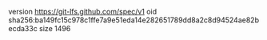 version https://git-lfs.github.com/spec/v1
oid sha256:ba149fc15c978c1ffe7a9e51eda14e282651789dd8a2c8d94524ae82becda33c
size 1496
